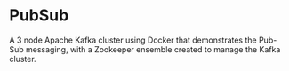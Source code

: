 # PubSub

A 3 node Apache Kafka cluster using Docker that demonstrates the Pub-Sub messaging, with a Zookeeper ensemble created to manage the Kafka cluster.
